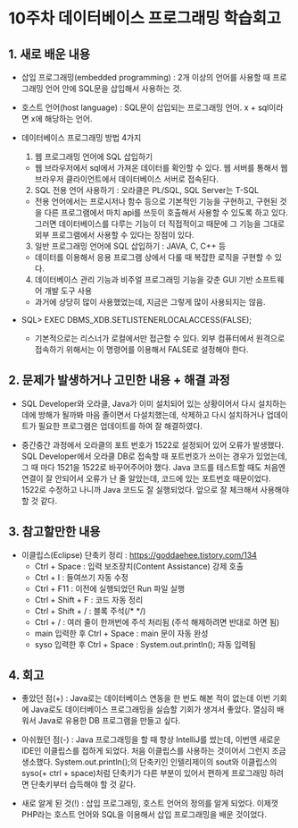 # 10주차 데이터베이스 프로그래밍 학습회고


## 1. 새로 배운 내용
  * 삽입 프로그래밍(embedded programming) : 2개 이상의 언어를 사용할 때 프로그래밍 언어 안에 SQL문을 삽입해서 사용하는 것.

  * 호스트 언어(host language) : SQL문이 삽입되는 프로그래밍 언어. x + sql이라면 x에 해당하는 언어.

  * 데이터베이스 프로그래밍 방법 4가지<br>
    1) 웹 프로그래밍 언어에 SQL 삽입하기<br>
      - 웹 브라우저에서 sql에서 가져온 데이터를 확인할 수 있다. 웹 서버를 통해서 웹 브라우저 클라이언트에서 데이터베이스 서버로 접속된다.

    2) SQL 전용 언어 사용하기 : 오라클은 PL/SQL, SQL Server는 T-SQL<br>
      - 전용 언어에서는 프로시저나 함수 등으로 기본적인 기능을 구현하고, 구현된 것을 다른 프로그램에서 마치 api를 쓰듯이 호출해서 사용할 수 있도록 하고 있다. 그러면 데이터베이스를 다루는 기능이 더 직접적이고 때문에 그 기능을 그대로 외부 프로그램에서 사용할 수 있다는 장점이 있다.

    3) 일반 프로그래밍 언어에 SQL 삽입하기 : JAVA, C, C++ 등<br>
      - 데이터를 이용해서 응용 프로그램 상에서 다룰 때 복잡한 로직을 구현할 수 있다.

    4) 데이터베이스 관리 기능과 비주얼 프로그래밍 기능을 갖춘 GUI 기반 소프트웨어 개발 도구 사용<br>
      - 과거에 상당히 많이 사용했었는데, 지금은 그렇게 많이 사용되지는 않음.

  * SQL> EXEC DBMS_XDB.SETLISTENERLOCALACCESS(FALSE);
    - 기본적으로는 리스너가 로컬에서만 접근할 수 있다. 외부 컴퓨터에서 원격으로 접속하기 위해서는 이 명령어를 이용해서 FALSE로 설정해야 한다.

## 2. 문제가 발생하거나 고민한 내용 + 해결 과정
  * SQL Developer와 오라클, Java가 이미 설치되어 있는 상황이어서 다시 설치하는 데에 방해가 될까봐 마음 졸이면서 다설치했는데, 삭제하고 다시 설치하거나 업데이트가 필요한 프로그램은 업데이트를 하여 잘 해결하였다.

  * 중간중간 과정에서 오라클의 포트 번호가 1522로 설정되어 있어 오류가 발생했다. SQL Developer에서 오라클 DB로 접속할 때 포트번호가 쓰이는 경우가 있었는데, 그 때 마다 1521을 1522로 바꾸어주어야 했다. Java 코드를 테스트할 때도 처음엔 연결이 잘 안되어서 오류가 난 줄 알았는데, 코드에 있는 포트번호 때문이었다. 1522로 수정하고 나니까 Java 코드도 잘 실행되었다. 앞으로 잘 체크해서 사용해야 할 것 같다.


## 3. 참고할만한 내용
  * 이클립스(Eclipse) 단축키 정리 : https://goddaehee.tistory.com/134
    - Ctrl + Space : 입력 보조장치(Content Assistance) 강제 호출
    - Ctrl + I : 들여쓰기 자동 수정
    - Ctrl + F11 : 이전에 실행되었던 Run 파일 실행
    - Ctrl + Shift + F : 코드 자동 정리
    - Ctrl + Shift + / : 블록 주석(/* */)
    - Ctrl + / : 여러 줄이 한꺼번에 주석 처리됨 (주석 해제하려면 반대로 하면 됨)
    - main 입력한 후 Ctrl + Space : main 문이 자동 완성
    - syso 입력한 후 Ctrl + Space : System.out.println(); 자동 입력됨


## 4. 회고
  - 좋았던 점(+) : Java로는 데이터베이스 연동을 한 번도 해본 적이 없는데 이번 기회에 Java로도 데이터베이스 프로그래밍을 실습할 기회가 생겨서 좋았다. 열심히 배워서 Java로 유용한 DB 프로그램을 만들고 싶다.

  - 아쉬웠던 점(-) : Java 프로그래밍을 할 때 항상 IntelliJ를 썼는데, 이번엔 새로운 IDE인 이클립스를 접하게 되었다. 처음 이클립스를 사용하는 것이어서 그런지 조금 생소했다. System.out.println();의 단축키인 인텔리제이의 sout와 이클립스의 syso(+ ctrl + space)처럼 단축키가 다른 부분이 있어서 편하게 프로그래밍 하려면 단축키부터 습득해야 할 것 같다.

  - 새로 알게 된 것(!) : 삽입 프로그래밍, 호스트 언어의 정의를 알게 되었다. 이제껏 PHP라는 호스트 언어와 SQL을 이용해서 삽입 프로그래밍을 배운 것이었다.
